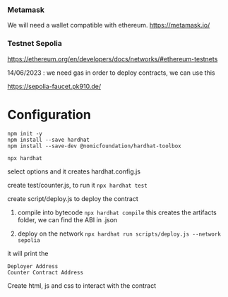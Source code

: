 ### Metamask
We will need a wallet compatible with ethereum. 
https://metamask.io/


### Testnet Sepolia
https://ethereum.org/en/developers/docs/networks/#ethereum-testnets

14/06/2023 : we need gas in order to deploy contracts, we can use this

https://sepolia-faucet.pk910.de/ 

# Configuration
```
npm init -y 
npm install --save hardhat
npm install --save-dev @nomicfoundation/hardhat-toolbox

npx hardhat
```
select options and it creates hardhat.config.js


create test/counter.js, to run it 
```npx hardhat test```

create script/deploy.js to deploy the contract 
1. compile into bytecode
```npx hardhat compile```
    this creates the artifacts folder, we can find the ABI in .json



2. deploy on the network 
```npx hardhat run scripts/deploy.js --network sepolia```


it will print the 
```
Deployer Address
Counter Contract Address 
```

Create html, js and css to interact with the contract